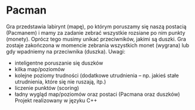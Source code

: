 # Pacman

Gra przedstawia labirynt (mapę), po którym poruszamy się naszą postacią (Pacmanem) i mamy za zadanie zebrać wszystkie rozsiane po nim punkty (monety). Oprócz tego musimy unikać przeciwników, jakimi są duszki.
Gra zostaje zakończona w momencie zebrania wszystkich monet (wygrana) lub gdy wpadniemy na przeciwnika (duszka).
Uwagi:
- inteligentne poruszanie się duszków
- kilka map/poziomów
- kolejne poziomy trudności (dodatkowe utrudnienia – np. jakieś stałe utrudnienia, które się nie ruszają, itp.)
- liczenie punktów (scoring)
- ładny wygląd map/poziomów oraz postaci (Pacmana oraz duszków)
Projekt realizowany w języku C++
